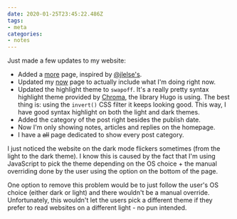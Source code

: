 ```yaml
---
date: 2020-01-25T23:45:22.486Z
tags:
- meta
categories:
- notes
---
```


Just made a few updates to my website:

- Added a [more](/more) page, inspired by [@jlelse's](https://jlelse.blog/more/).
- Updated my [now](/now) page to actually include what I'm doing right now.
- Updated the highlight theme to `swapoff`. It's a really pretty syntax highlight theme provided by [Chroma](https://swapoff.org/chroma/playground/), the library Hugo is using. The best thing is: using the `invert()` CSS filter it keeps looking good. This way, I have good syntax highlight on both the light and dark themes.
- Added the category of the post right besides the publish date.
- Now I'm only showing notes, articles and replies on the homepage.
- I have a ~~all~~ page dedicated to show every post category.

I just noticed the website on the dark mode flickers sometimes (from the light to the dark theme). I know this is caused by the fact that I'm using JavaScript to pick the theme depending on the OS choice + the manual overriding done by the user using the option on the bottom of the page.

One option to remove this problem would be to just follow the user's OS choice (either dark or light) and there wouldn't be a manual override. Unfortunately, this wouldn't let the users pick a different theme if they prefer to read websites on a different light - no pun intended.
